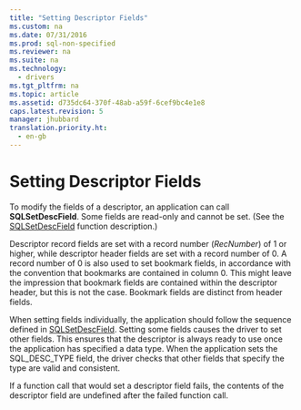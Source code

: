 ```yaml
---
title: "Setting Descriptor Fields"
ms.custom: na
ms.date: 07/31/2016
ms.prod: sql-non-specified
ms.reviewer: na
ms.suite: na
ms.technology: 
  - drivers
ms.tgt_pltfrm: na
ms.topic: article
ms.assetid: d735dc64-370f-48ab-a59f-6cef9bc4e1e8
caps.latest.revision: 5
manager: jhubbard
translation.priority.ht: 
  - en-gb
---
```

# Setting Descriptor Fields
To modify the fields of a descriptor, an application can call **SQLSetDescField**. Some fields are read-only and cannot be set. (See the [SQLSetDescField](../content/SQLSetDescField-Function.md) function description.)  
  
 Descriptor record fields are set with a record number (*RecNumber*) of 1 or higher, while descriptor header fields are set with a record number of 0. A record number of 0 is also used to set bookmark fields, in accordance with the convention that bookmarks are contained in column 0. This might leave the impression that bookmark fields are contained within the descriptor header, but this is not the case. Bookmark fields are distinct from header fields.  
  
 When setting fields individually, the application should follow the sequence defined in [SQLSetDescField](../content/SQLSetDescField-Function.md). Setting some fields causes the driver to set other fields. This ensures that the descriptor is always ready to use once the application has specified a data type. When the application sets the SQL_DESC_TYPE field, the driver checks that other fields that specify the type are valid and consistent.  
  
 If a function call that would set a descriptor field fails, the contents of the descriptor field are undefined after the failed function call.